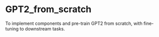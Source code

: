 # GPT2_from_scratch
To implement components and pre-train GPT2 from scratch, with fine-tuning to downstream tasks.
